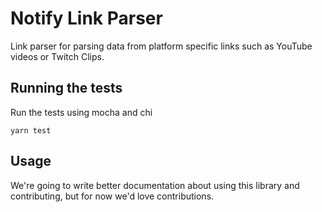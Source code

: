 # Notify Link Parser

Link parser for parsing data from platform specific links such as YouTube videos or Twitch Clips.

## Running the tests

Run the tests using mocha and chi

`yarn test`

## Usage

We're going to write better documentation about using this library and contributing, but for now we'd love contributions.
